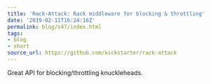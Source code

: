 ```yaml
---
title: 'Rack-Attack: Rack middleware for blocking & throttling'
date: '2019-02-11T16:24:16Z'
permalink: blog/s47/index.html
tags:
- blog
- short
source_url: https://github.com/kickstarter/rack-attack
---
```


Great API for blocking/throttling knuckleheads.
